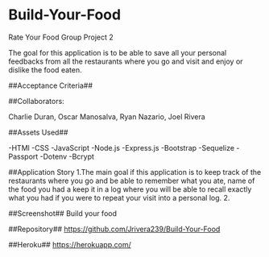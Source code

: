# Build-Your-Food
Rate Your Food
Group Project 2

The goal for this application is to be able to save all your personal feedbacks from all the restaurants where you go and visit and enjoy or dislike the food eaten. 

##Acceptance Criteria##


##Collaborators:

Charlie Duran,
Oscar Manosalva,
Ryan Nazario,
Joel Rivera

##Assets Used##

-HTMl 
-CSS 
-JavaScript 
-Node.js 
-Express.js
-Bootstrap
-Sequelize
-Passport
-Dotenv
-Bcrypt

##Application Story
1.The main goal if this application is to keep track of the restaurants where you go and be able to remember what you ate, name of the food you had a keep it in a log where you will be able to recall exactly what you had if you were to repeat your visit into a personal log.
2.




##Screenshot##
Build your food



##Repository##
https://github.com/Jrivera239/Build-Your-Food

##Heroku##
https://herokuapp.com/